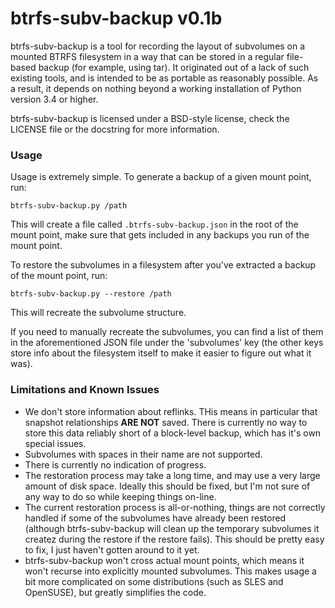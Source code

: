 # btrfs-subv-backup v0.1b
btrfs-subv-backup is a tool for recording the layout of subvolumes on
a mounted BTRFS filesystem in a way that can be stored in a regular
file-based backup (for example, using tar).  It originated out of a lack
of such existing tools, and is intended to be as portable as reasonably
possible.  As a result, it depends on nothing beyond a working
installation of Python version 3.4 or higher.

btrfs-subv-backup is licensed under a BSD-style license, check the
LICENSE file or the docstring for more information.

### Usage
Usage is extremely simple.  To generate a backup of a given mount
point, run:

`btrfs-subv-backup.py /path`

This will create a file called `.btrfs-subv-backup.json` in the root of
the mount point, make sure that gets included in any backups you run of
the mount point.

To restore the subvolumes in a filesystem after you've extracted a backup
of the mount point, run:

`btrfs-subv-backup.py --restore /path`

This will recreate the subvolume structure.

If you need to manually recreate the subvolumes, you can find a list
of them in the aforementioned JSON file under the 'subvolumes' key (the
other keys store info about the filesystem itself to make it easier to
figure out what it was).

### Limitations and Known Issues
* We don't store information about reflinks.  THis means in particular
that snapshot relationships __ARE NOT__ saved.  There is currently no
way to store this data reliably short of a block-level backup, which
has it's own special issues.
* Subvolumes with spaces in their name are not supported.
* There is currently no indication of progress.
* The restoration process may take a long time, and may use a very large
amount of disk space.  Ideally this should be fixed, but I'm not sure
of any way to do so while keeping things on-line.
* The current restoration process is all-or-nothing, things are not
correctly handled if some of the subvolumes have already been restored
(although btrfs-subv-backup will clean up the temporary subvolumes it
createz during the restore if the restore fails).  This should be pretty
easy to fix, I just haven't gotten around to it yet.
* btrfs-subv-backup won't cross actual mount points, which means it
won't recurse into explicitly mounted subvolumes.  This makes usage a
bit more complicated on some distributions (such as SLES and OpenSUSE),
but greatly simplifies the code.
